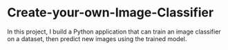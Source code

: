 # Create-your-own-Image-Classifier
 In this project, I build a Python application that can train an image classifier on a dataset, then predict new images using the trained model.
